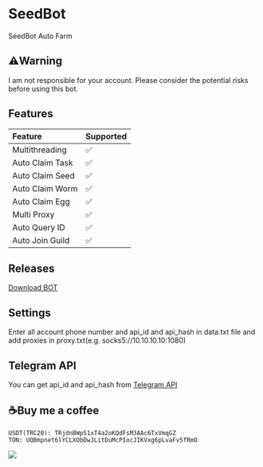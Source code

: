 # SeedBot
SeedBot Auto Farm

## ⚠️Warning
I am not responsible for your account. Please consider the potential risks before using this bot.

## Features
| Feature                   | Supported |
| :------------------------ | :-------- |
| Multithreading            | ✅        |
| Auto Claim Task           | ✅        |
| Auto Claim Seed           | ✅        |
| Auto Claim Worm           | ✅        |
| Auto Claim Egg            | ✅        |
| Multi Proxy               | ✅        |
| Auto Query ID             | ✅        |
| Auto Join Guild           | ✅        |

## Releases
[Download BOT](https://github.com/glad-tidings/SeedBot/releases)

## Settings
Enter all account phone number and api_id and api_hash in data.txt file and add proxies in proxy.txt(e.g. socks5://10.10.10.10:1080)

## Telegram API
You can get api_id and api_hash from [Telegram API](https://my.telegram.org)

## ☕Buy me a coffee
```
USDT(TRC20): TRjdnBWpS1xT4a2oKQdFsM3AAc6TxVmqGZ
TON: UQBmpnet6lYCLXObDwJLitDuMcPIocJIKVxg6pLvaFv5fRmO
```

![](http://visit.parselecom.com/Api/Visit/30/1D334A)
